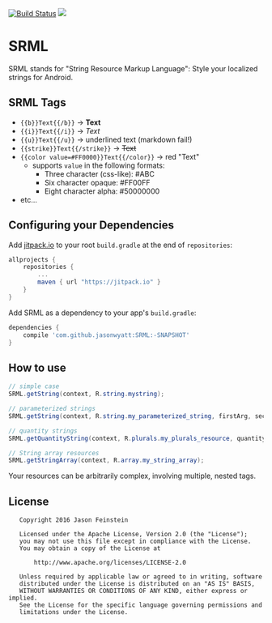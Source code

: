 [![Build Status](https://travis-ci.org/jasonwyatt/SRML.svg?branch=master)](https://travis-ci.org/jasonwyatt/SRML) [![](https://jitpack.io/v/jasonwyatt/SRML.svg)](https://jitpack.io/#jasonwyatt/SRML)

# SRML
SRML stands for "String Resource Markup Language": Style your localized strings for Android.

## SRML Tags

* `{{b}}Text{{/b}}` -> **Text**
* `{{i}}Text{{/i}}` -> *Text*
* `{{u}}Text{{/u}}` -> underlined text (markdown fail!)
* `{{strike}}Text{{/strike}}` -> ~~Text~~
* `{{color value=#FF0000}}Text{{/color}}` -> red "Text"
  * supports `value` in the following formats:
     * Three character (css-like): #ABC
     * Six character opaque: #FF00FF
     * Eight character alpha: #50000000
* etc...

## Configuring your Dependencies

Add [jitpack.io](https://jitpack.io) to your root `build.gradle` at the end of `repositories`:

```groovy
allprojects {
    repositories {
        ...
        maven { url "https://jitpack.io" }
    }
}
```

Add SRML as a dependency to your app's `build.gradle`:

```groovy
dependencies {
    compile 'com.github.jasonwyatt:SRML:-SNAPSHOT'
}
```

## How to use

```java
// simple case
SRML.getString(context, R.string.mystring);

// parameterized strings
SRML.getString(context, R.string.my_parameterized_string, firstArg, secondArg, ...);

// quantity strings
SRML.getQuantityString(context, R.plurals.my_plurals_resource, quantity, ...format args...);

// String array resources
SRML.getStringArray(context, R.array.my_string_array);
```

Your resources can be arbitrarily complex, involving multiple, nested tags.

## License

```
   Copyright 2016 Jason Feinstein

   Licensed under the Apache License, Version 2.0 (the "License");
   you may not use this file except in compliance with the License.
   You may obtain a copy of the License at

       http://www.apache.org/licenses/LICENSE-2.0

   Unless required by applicable law or agreed to in writing, software
   distributed under the License is distributed on an "AS IS" BASIS,
   WITHOUT WARRANTIES OR CONDITIONS OF ANY KIND, either express or implied.
   See the License for the specific language governing permissions and
   limitations under the License.
```